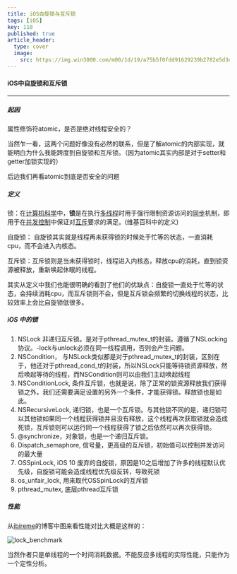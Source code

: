 ```yaml
---
title: iOS自旋锁与互斥锁
tags: [iOS] 
key: 110 
published: true
article_header: 
  type: cover
  image:
    src: https://img.win3000.com/m00/1d/19/a75b5f0fdd91629239b2782e5d3e8ddd.jpg
---
```


#### iOS中自旋锁和互斥锁

------

##### 起因

属性修饰符atomic，是否是绝对线程安全的？

当然乍一看，这两个问题好像没有必然的联系，但是了解atomic的内部实现，就能明白为什么我能跨度到自旋锁和互斥锁。（因为atomic其实内部是对于setter和getter加锁实现的）

后边我们再看atomic到底是否安全的问题

##### 定义

锁：在[计算机科学](https://zh.wikipedia.org/wiki/计算机科学)中，**锁**是在执行[多线程](https://zh.wikipedia.org/wiki/多线程)时用于强行限制资源访问的[同步](https://zh.wikipedia.org/wiki/同步)机制，即用于在[并发控制](https://zh.wikipedia.org/wiki/并发控制)中保证对[互斥](https://zh.wikipedia.org/wiki/互斥)要求的满足。(维基百科中的定义)

自旋锁： 自旋锁其实就是线程再未获得锁的时候处于忙等的状态，一直消耗cpu，而不会进入内核态。

互斥锁：互斥锁则是当未获得锁时，线程进入内核态，释放cpu的消耗，直到锁资源被释放，重新唤起休眠的线程。

其实从定义中我们也能很明确的看到了他们的优缺点：自旋锁一直处于忙等的状态，会持续消耗cpu，而互斥锁则不会，但是互斥锁会频繁的切换线程的状态，比较效率上会比自旋锁低很多。

##### iOS 中的锁

1. NSLock 非递归互斥锁。是对于pthread_mutex_t的封装。遵循了NSLocking协议。-lock与unlock必须在同一线程调用，否则会产生问题。
2. NSCondition， 与NSLock类似都是对于pthread_mutex_t的封装，区别在于，他还对于pthread_cond_t的封装，所以NSLock只能等待锁资源释放，然后唤起等待的线程，而NSCondition则可以由我们主动唤起线程
3. NSConditionLock, 条件互斥锁，也就是说，除了正常的锁资源释放我们获得锁之外，我们还需要满足设置的另外一个条件，才能获得锁。释放锁也是如此。
4. NSRecursiveLock, 递归锁，也是一个互斥锁。与其他锁不同的是，递归锁可以其他锁如果同一个线程获得锁并且没有释放，这个线程再次获取锁就会造成死锁，互斥锁则可以运行同一个线程获得了锁之后依然可以再次获得锁。
5. @synchronize，对象锁，也是一个递归互斥锁。
6. Dispatch_semaphore,  信号量，更高级的互斥锁，初始值可以控制并发访问的最大量
7. OSSpinLock, iOS 10 废弃的自旋锁，原因是10之后增加了许多的线程默认优先级，自旋锁可能会造成线程优先级反转，导致死锁
8. os_unfair_lock, 用来取代OSSpinLock的互斥锁
9. pthread_mutex, 底层pthread互斥锁

##### 性能

从[ibireme](https://blog.ibireme.com/author/ibireme/)的博客中图来看性能对比大概是这样的：

![lock_benchmark](https://blog.ibireme.com/wp-content/uploads/2016/01/lock_benchmark.png)

当然作者只是单线程的一个时间消耗数据。不能反应多线程的实际性能，只能作为一个定性分析。
